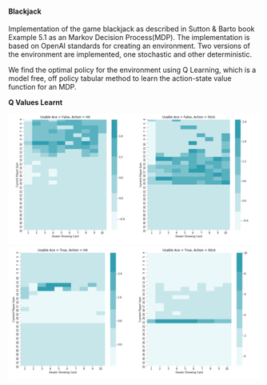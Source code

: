 #### Blackjack

Implementation of the game blackjack as described in Sutton & Barto book Example 5.1 as an Markov Decision Process(MDP). The implementation is based on OpenAI standards for creating an environment.
Two versions of the environment are implemented, one stochastic and other deterministic.

We find the optimal policy for the environment using Q Learning, which is a model free, off policy tabular method to learn the action-state value function for an MDP.

**Q Values Learnt**

![Q Values](imgs/qValues.png)
![Q Values1](imgs/qValues1.png)
